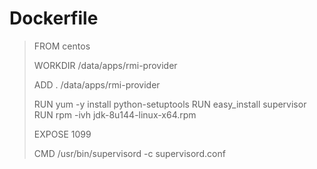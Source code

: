 Dockerfile 
===========

> FROM centos
>
>WORKDIR /data/apps/rmi-provider
>
>ADD . /data/apps/rmi-provider
>
>RUN yum -y install python-setuptools
>RUN easy_install supervisor
>RUN rpm -ivh jdk-8u144-linux-x64.rpm
>
>EXPOSE 1099
>
>CMD /usr/bin/supervisord -c supervisord.conf
